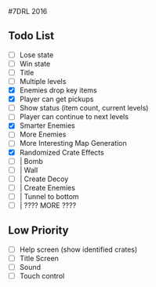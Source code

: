 #7DRL 2016

## Todo List

- [ ] Lose state  
- [ ] Win state  
- [ ] Title  
- [ ] Multiple levels  
- [x] Enemies drop key items  
- [x] Player can get pickups  
- [ ] Show status (item count, current levels)  
- [ ] Player can continue to next levels  
- [x] Smarter Enemies  
- [ ] More Enemies  
- [ ] More Interesting Map Generation  
- [x] Randomized Crate Effects  
- [ ] | Bomb  
- [ ] | Wall  
- [ ] | Create Decoy  
- [ ] | Create Enemies  
- [ ] | Tunnel to bottom  
- [ ] | ???? MORE ???? 

## Low Priority

- [ ] Help screen (show identified crates)  
- [ ] Title Screen  
- [ ] Sound  
- [ ] Touch control  